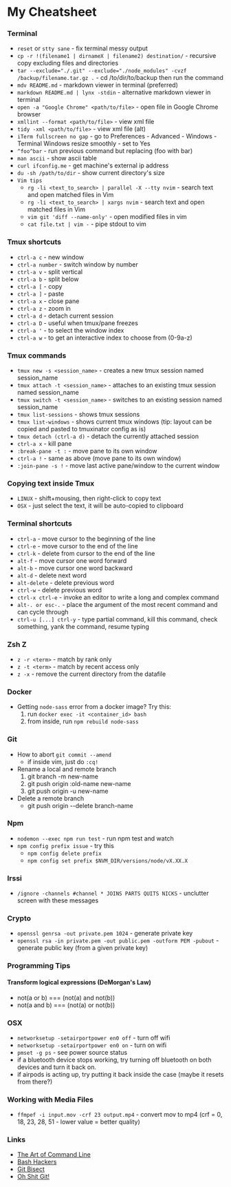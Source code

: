 # My Cheatsheet

### Terminal

- `reset` or `stty sane` - fix terminal messy output
- `cp -r !(filename1 | dirnameX | filename2) destination/` - recursive copy
  excluding files and directories
- `tar --exclude="./.git" --exclude="./node_modules" -cvzf
  /backup/filename.tar.gz .` - cd /to/dir/to/backup then run the command
- `mdv README.md` - markdown viewer in terminal (preferred)
- `markdown README.md | lynx -stdin` - alternative markdown viewer in terminal
- `open -a "Google Chrome" <path/to/file>` - open file in Google Chrome browser
- `xmllint --format <path/to/file>` - view xml file
- `tidy -xml <path/to/file>` - view xml file (alt)
- `iTerm fullscreen no gap` - go to Preferences - Advanced - Windows - Terminal
  Windows resize smoothly - set to Yes
- `^foo^bar` - run previous command but replacing (foo with bar)
- `man ascii` - show ascii table
- `curl ifconfig.me` - get machine's external ip address
- `du -sh /path/to/dir` - show current directory's size
- `Vim tips`
    - `rg -li <text_to_search> | parallel -X --tty nvim` - search text and open
      matched files in Vim
    - `rg -li <text_to_search> | xargs nvim` - search text and open matched
      files in Vim
    - `vim git 'diff --name-only'` - open modified files in vim
    - `cat file.txt | vim -` - pipe stdout to vim

### Tmux shortcuts

- `ctrl-a c` - new window
- `ctrl-a number` - switch window by number
- `ctrl-a v` - split vertical
- `ctrl-a b` - split below
- `ctrl-a [` - copy
- `ctrl-a ]` - paste
- `ctrl-a x` - close pane
- `ctrl-a z` - zoom in
- `ctrl-a d` - detach current session
- `ctrl-a D` - useful when tmux/pane freezes
- `ctrl-a '` - to select the window index
- `ctrl-a w` - to get an interactive index to choose from (0-9a-z)

### Tmux commands

- `tmux new -s <session_name>` - creates a new tmux session named session_name
- `tmux attach -t <session_name>` - attaches to an existing tmux session named
  session_name
- `tmux switch -t <session_name>` - switches to an existing session named
  session_name
- `tmux list-sessions` - shows tmux sessions
- `tmux list-windows` - shows current tmux windows (tip: layout can be copied
  and pasted to tmuxinator config as is)
- `tmux detach (ctrl-a d)` - detach the currently attached session
- `ctrl-a x` - kill pane
- `:break-pane -t :` - move pane to its own window
- `ctrl-a !` - same as above (move pane to its own window)
- `:join-pane -s !` - move last active pane/window to the current window

### Copying text inside Tmux

- `LINUX` - shift+mousing, then right-click to copy text
- `OSX` - just select the text, it will be auto-copied to clipboard

### Terminal shortcuts

- `ctrl-a` - move cursor to the beginning of the line
- `ctrl-e` - move cursor to the end of the line
- `ctrl-k` - delete from cursor to the end of the line
- `alt-f` - move cursor one word forward
- `alt-b` - move cursor one word backward
- `alt-d` - delete next word
- `alt-delete` - delete previous word
- `ctrl-w` - delete previous word
- `ctrl-x ctrl-e` - invoke an editor to write a long and complex command
- `alt-. or esc-.` - place the argument of the most recent command and can
  cycle through
- `ctrl-u [...] ctrl-y` - type partial command, kill this command, check
  something, yank the command, resume typing

### Zsh Z

- `z -r <term>` - match by rank only
- `z -t <term>` - match by recent access only
- `z -x` - remove the current directory from the datafile

### Docker

- Getting `node-sass` error from a docker image? Try this:
    1. run `docker exec -it <container_id> bash`
    2. from inside, run `npm rebuild node-sass`

### Git

- How to abort `git commit --amend`
    - if inside vim, just do `:cq!`
- Rename a local and remote branch
    1. git branch -m new-name
    2. git push origin :old-name new-name
    3. git push origin -u new-name
- Delete a remote branch
    - git push origin --delete branch-name

### Npm

- `nodemon --exec npm run test` - run npm test and watch
- `npm config prefix issue` - try this
    - `npm config delete prefix`
    - `npm config set prefix $NVM_DIR/versions/node/vX.XX.X`

### Irssi

- `/ignore -channels #channel * JOINS PARTS QUITS NICKS` - unclutter screen
  with these messages

### Crypto

- `openssl genrsa -out private.pem 1024` - generate private key
- `openssl rsa -in private.pem -out public.pem -outform PEM -pubout` - generate
  public key (from a given private key)

### Programming Tips

#### Transform logical expressions (DeMorgan's Law)

- not(a or b) === (not(a) and not(b))
- not(a and b) === (not(a) or not(b))

### OSX

- `networksetup -setairportpower en0 off` - turn off wifi
- `networksetup -setairportpower en0 on` - turn on wifi
- `pmset -g ps` - see power source status
- if a bluetooth device stops working, try turning off bluetooth on both
  devices and turn it back on.
- if airpods is acting up, try putting it back inside the case (maybe it resets
  from there?)


### Working with Media Files

- `ffmpef -i input.mov -crf 23 output.mp4` - convert mov to mp4 (crf = 0, 18, 23, 28, 51 - lower value = better quality)

### Links

- [The Art of Command Line](https://github.com/jlevy/the-art-of-command-line)
- [Bash Hackers](https://wiki.bash-hackers.org/)
- [Git Bisect](https://increment.com/open-source/more-productive-git/#i-am-bisect-and-so-can-you)
- [Oh Shit Git!](https://ohshitgit.com/)
